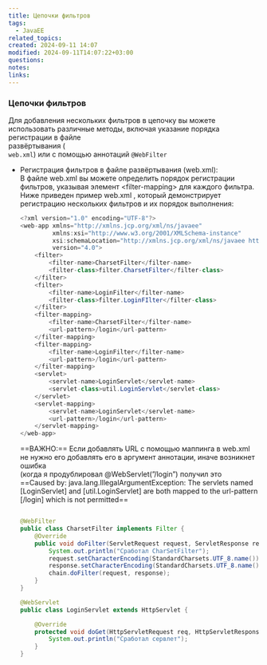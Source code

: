 ```yaml
---
title: Цепочки фильтров
tags:
  - JavaEE
related_topics: 
created: 2024-09-11 14:07
modified: 2024-09-11T14:07:22+03:00
questions: 
notes: 
links: 
---
```

### Цепочки фильтров

Для добавления нескольких фильтров в цепочку вы можете использовать различные методы, включая указание порядка регистрации в файле  
развёртывания (  
`web.xml`) или с помощью аннотаций `@WebFilter`

- Регистрация фильтров в файле развёртывания (web.xml):  
    В файле web.xml вы можете определить порядок регистрации фильтров, указывая элемент \<filter-mapping> для каждого фильтра. Ниже приведен пример web.xml , который демонстрирует регистрацию нескольких фильтров и их порядок выполнения:  
    
    ```Java
    <?xml version="1.0" encoding="UTF-8"?>
    <web-app xmlns="http://xmlns.jcp.org/xml/ns/javaee"
             xmlns:xsi="http://www.w3.org/2001/XMLSchema-instance"
             xsi:schemaLocation="http://xmlns.jcp.org/xml/ns/javaee http://xmlns.jcp.org/xml/ns/javaee/web-app_4_0.xsd"
             version="4.0">
        <filter>
            <filter-name>CharsetFilter</filter-name>
            <filter-class>filter.CharsetFilter</filter-class>
        </filter>
        <filter>
            <filter-name>LoginFilter</filter-name>
            <filter-class>filter.LoginFIlter</filter-class>
        </filter>
        <filter-mapping>
            <filter-name>CharsetFilter</filter-name>
            <url-pattern>/login</url-pattern>
        </filter-mapping>
        <filter-mapping>
            <filter-name>LoginFilter</filter-name>
            <url-pattern>/login</url-pattern>
        </filter-mapping>
        <servlet>
            <servlet-name>LoginServlet</servlet-name>
            <servlet-class>util.LoginServlet</servlet-class>
        </servlet>
        <servlet-mapping>
            <servlet-name>LoginServlet</servlet-name>
            <url-pattern>/login</url-pattern>
        </servlet-mapping>
    </web-app>
    ```
    
    ==ВАЖНО:== Если добавлять URL с помощью маппинга в web.xml не нужно его добавлять его в аргумент аннотации, иначе возникнет ошибка  
    (когда я продублировал @WebServlet(”/login”) получил это  
    ==Caused by: java.lang.IllegalArgumentException: The servlets named [LoginServlet] and [util.LoginServlet] are both mapped to the url-pattern [/login] which is not permitted==
    
    ```Java
    
    @WebFilter
    public class CharsetFilter implements Filter {
        @Override
        public void doFilter(ServletRequest request, ServletResponse response, FilterChain chain) throws IOException, ServletException {
            System.out.println("Cработал CharSetFilter");
            request.setCharacterEncoding(StandardCharsets.UTF_8.name());
            response.setCharacterEncoding(StandardCharsets.UTF_8.name());
            chain.doFilter(request, response);
        }
    }
    
    @WebServlet
    public class LoginServlet extends HttpServlet {
    
        @Override
        protected void doGet(HttpServletRequest req, HttpServletResponse resp) throws ServletException, IOException {
            System.out.println("Cработал сервлет");
        }
    }
    ```
    
